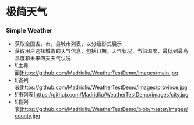 # 极简天气
### Simple Weather
- 获取全国省，市，县城市列表，以分级形式展示
- 获取用户选择城市的天气信息，包括日期，天气状况，当前温度，最低到最高温度和未来四天天气状况
- ![主界面]https://github.com/Madridliu/WeatherTestDemo/images/main.jpg
- ![省列表]https://github.com/Madridliu/WeatherTestDemo/images/province.jpg
- ![市列表]https://github.com/Madridliu/WeatherTestDemo/images/city.jpg
- ![县列表]https://github.com/Madridliu/WeatherTestDemo/blob/master/images/county.jpg
